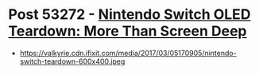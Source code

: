 # Post 53272 - [Nintendo Switch OLED Teardown: More Than Screen Deep](https://www.ifixit.com/News/53272/nintendo-switch-oled-teardown-more-than-screen-deep)

- https://valkyrie.cdn.ifixit.com/media/2017/03/05170905/nintendo-switch-teardown-600x400.jpeg
